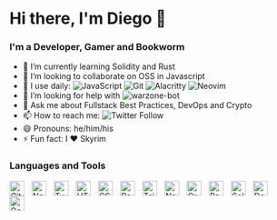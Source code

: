 # Hi there, I'm Diego 👋

### I'm a Developer, Gamer and Bookworm
- 🌱 I’m currently learning Solidity and Rust
- 👯 I’m looking to collaborate on OSS in Javascript
- 🚀 I use daily:
  ![JavaScript](https://img.shields.io/badge/-JavaScript-black?style=plastic&logo=javascript)
  ![Git](https://img.shields.io/badge/-Git-black?style=plastic&logo=git)
  ![Alacritty](https://img.shields.io/badge/alacritty-F46D01?style=plastic&logo=alacritty&logoColor=white)
  ![Neovim](https://img.shields.io/badge/NeoVim-%2357A143.svg?&style=plastic&logo=neovim&logoColor=white)
- 🤔 I’m looking for help with ![warzone-bot](https://img.shields.io/github/v/release/diegofigs/warzone-bot?label=warzone-bot&style=plastic)
- 💬 Ask me about Fullstack Best Practices, DevOps and Crypto
- 📫 How to reach me: ![Twitter Follow](https://img.shields.io/twitter/follow/DiegoFigs?color=1DA1F2&logo=twitter&style=plastic)
- 😄 Pronouns: he/him/his
- ⚡ Fun fact: I ❤️ Skyrim


### Languages and Tools

<img align="left" alt="Git" width="26px" src="https://cdn.jsdelivr.net/gh/devicons/devicon/icons/git/git-original.svg" style="padding-right:10px;" />
<img align="left" alt="Node.js" width="26px" src="https://cdn.jsdelivr.net/gh/devicons/devicon/icons/nodejs/nodejs-original.svg" style="padding-right:10px;" />
<img align="left" alt="Typescript" width="26px" src="https://cdn.jsdelivr.net/gh/devicons/devicon/icons/typescript/typescript-original.svg" style="padding-right:10px;" />
<img align="left" alt="HTML5" width="26px" src="https://cdn.jsdelivr.net/gh/devicons/devicon/icons/html5/html5-original.svg" style="padding-right:10px;" />
<img align="left" alt="CSS3" width="26px" src="https://cdn.jsdelivr.net/gh/devicons/devicon/icons/css3/css3-original.svg" style="padding-right:10px;" />
<img align="left" alt="React" width="26px" src="https://cdn.jsdelivr.net/gh/devicons/devicon/icons/react/react-original.svg" style="padding-right:10px;" />
<img align="left" alt="TailwindCSS" width="26px" src="https://cdn.jsdelivr.net/gh/devicons/devicon/icons/tailwindcss/tailwindcss-plain.svg" style="padding-right:10px;" />
<img align="left" alt="Next.js" width="26px" src="https://cdn.jsdelivr.net/gh/devicons/devicon/icons/nextjs/nextjs-original.svg" style="padding-right:10px;" />
<img align="left" alt="GraphQL" width="26px" src="https://cdn.jsdelivr.net/gh/devicons/devicon/icons/graphql/graphql-plain.svg" style="padding-right:10px;" />
<img align="left" alt="PostgresQL" width="26px" src="https://cdn.jsdelivr.net/gh/devicons/devicon/icons/postgresql/postgresql-original.svg" style="padding-right:10px;" />
<img align="left" alt="Solidity" width="26px" src="https://cdn.jsdelivr.net/gh/devicons/devicon/icons/solidity/solidity-original.svg" style="padding-right:10px;" />
<img align="left" alt="Docker" width="26px" src="https://cdn.jsdelivr.net/gh/devicons/devicon/icons/docker/docker-original.svg" style="padding-right:10px;" />
<img align="left" alt="Google Cloud" width="26px" src="https://cdn.jsdelivr.net/gh/devicons/devicon/icons/googlecloud/googlecloud-original.svg" style="padding-right:10px;" />
&nbsp;&nbsp;
